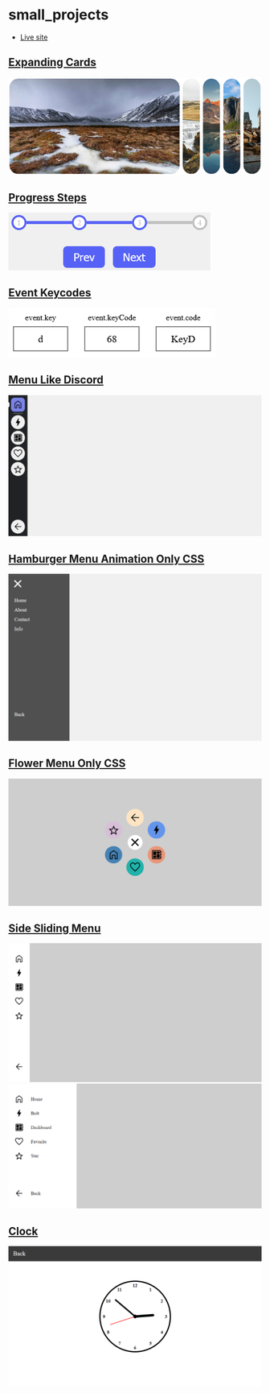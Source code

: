 # small_projects

- [Live site](https://jeda777.github.io/small_projects/)

## [Expanding Cards](https://jeda777.github.io/small_projects/Expanding%20Cards/index.html)

![](./Screenshots/ExpandingCards.png)

## [Progress Steps](https://jeda777.github.io/small_projects/Progress%20Steps/index.html)

![](./Screenshots/ProgressSteps.png)

## [Event Keycodes](https://jeda777.github.io/small_projects/Event%20Keycodes/index.html)

![](./Screenshots/EventKeycodes.png)

## [Menu Like Discord](https://jeda777.github.io/small_projects/Menu%20Like%20Discord/index.html)

![](./Screenshots/DiscordLikeMenu.png)

## [Hamburger Menu Animation Only CSS](https://jeda777.github.io/small_projects/Hamburger%20Menu%20Animation/index.html)

![](./Screenshots/HamburgerMenuAnimation.png)

## [Flower Menu Only CSS](https://jeda777.github.io/small_projects/Flower%20Menu/index.html)

![](./Screenshots/FlowerMenu.png)

## [Side Sliding Menu](https://jeda777.github.io/small_projects/Side%20Sliding%20Menu/index.html)

![](./Screenshots/SideSlidingMenu1.png)
![](./Screenshots/SideSlidingMenu2.png)

## [Clock](https://jeda777.github.io/small_projects/Clock/index.html)

![](./Screenshots/Clock.png)
